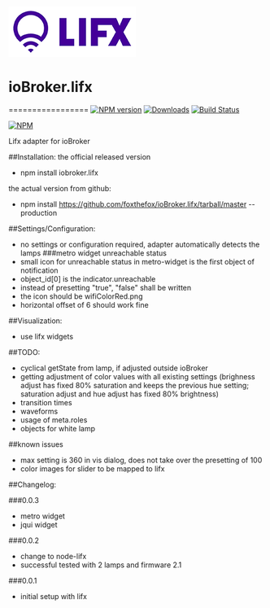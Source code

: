 ![Logo](admin/lifx_logo.png)
# ioBroker.lifx
=================
[![NPM version](http://img.shields.io/npm/v/iobroker.lifx.svg)](https://www.npmjs.com/package/iobroker.lifx)
[![Downloads](https://img.shields.io/npm/dm/iobroker.lifx.svg)](https://www.npmjs.com/package/iobroker.lifx)
[![Build Status](https://travis-ci.org/foxthefox/ioBroker.lifx.svg?branch=master)](https://travis-ci.org/foxthefox/ioBroker.lifx)

[![NPM](https://nodei.co/npm/iobroker.lifx.png?downloads=true)](https://nodei.co/npm/iobroker.lifx/)

Lifx adapter for ioBroker

##Installation:
the official released version
- npm install iobroker.lifx

the actual version from github:
- npm install https://github.com/foxthefox/ioBroker.lifx/tarball/master --production

##Settings/Configuration:
- no settings or configuration required, adapter automatically detects the lamps
###metro widget unreachable status
- small icon for unreachable status in metro-widget is the first object of notification
- object_id[0] is the indicator.unreachable
- instead of presetting "true", "false" shall be written
- the icon should be wifiColorRed.png 
- horizontal offset of 6 should work fine

##Visualization:
- use lifx widgets

##TODO:
- cyclical getState from lamp, if adjusted outside ioBroker
- getting adjustment of color values with all existing settings (brighness adjust has fixed 80% saturation and keeps the previous hue setting; saturation adjust and hue adjust has fixed 80% brightness)
- transition times
- waveforms
- usage of meta.roles
- objects for white lamp

##known issues
- max setting is 360 in vis dialog, does not take over the presetting of 100
- color images for slider to be mapped to lifx

##Changelog:

###0.0.3
- metro widget
- jqui widget

###0.0.2 
- change to node-lifx
- successful tested with 2 lamps and firmware 2.1

###0.0.1 
- initial setup with lifx
